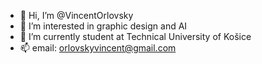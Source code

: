 - 👋 Hi, I’m @VincentOrlovsky
- 👀 I’m interested in graphic design and AI
- 🌱 I’m currently student at Technical University of Košice
- 📫 email: orlovskyvincent@gmail.com

<!---
VincentOrlovsky/VincentOrlovsky is a ✨ special ✨ repository because its `README.md` (this file) appears on your GitHub profile.
You can click the Preview link to take a look at your changes.
--->
